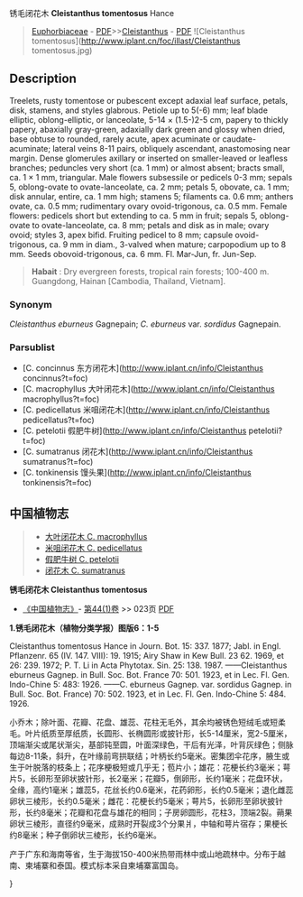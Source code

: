 锈毛闭花木  **Cleistanthus tomentosus** Hance

> [Euphorbiaceae](http://www.iplant.cn/info/Euphorbiaceae?t=foc) - [PDF](http://www.iplant.cn/foc/pdf/Euphorbiaceae.pdf)>>[Cleistanthus](http://www.iplant.cn/info/Cleistanthus?t=foc) - [PDF](http://www.iplant.cn/foc/pdf/Cleistanthus.pdf)
![Cleistanthus tomentosus](http://www.iplant.cn/foc/illast/Cleistanthus tomentosus.jpg)

## Description

Treelets, rusty tomentose or pubescent except adaxial leaf surface, petals, disk, stamens, and styles glabrous. Petiole up to 5(-6) mm; leaf blade elliptic, oblong-elliptic, or lanceolate, 5-14 × (1.5-)2-5 cm, papery to thickly papery, abaxially gray-green, adaxially dark green and glossy when dried, base obtuse to rounded, rarely acute, apex acuminate or caudate-acuminate; lateral veins 8-11 pairs, obliquely ascendant, anastomosing near margin. Dense glomerules axillary or inserted on smaller-leaved or leafless branches; peduncles very short (ca. 1 mm) or almost absent; bracts small, ca. 1 × 1 mm, triangular. Male flowers subsessile or pedicels 0-3 mm; sepals 5, oblong-ovate to ovate-lanceolate, ca. 2 mm; petals 5, obovate, ca. 1 mm; disk annular, entire, ca. 1 mm high; stamens 5; filaments ca. 0.6 mm; anthers ovate, ca. 0.5 mm; rudimentary ovary ovoid-trigonous, ca. 0.5 mm. Female flowers: pedicels short but extending to ca. 5 mm in fruit; sepals 5, oblong-ovate to ovate-lanceolate, ca. 8 mm; petals and disk as in male; ovary ovoid; styles 3, apex bifid. Fruiting pedicel to 8 mm; capsule ovoid-trigonous, ca. 9 mm in diam., 3-valved when mature; carpopodium up to 8 mm. Seeds obovoid-trigonous, ca. 6 mm. Fl. Mar-Jun, fr. Jun-Sep.

> **Habait** : 
> Dry evergreen forests, tropical rain forests; 100-400 m. Guangdong, Hainan [Cambodia, Thailand, Vietnam].

### Synonym
*Cleistanthus eburneus* Gagnepain; *C. eburneus* var. *sordidus* Gagnepain.

### Parsublist

* [C.  concinnus  东方闭花木](http://www.iplant.cn/info/Cleistanthus concinnus?t=foc)
* [C.  macrophyllus  大叶闭花木](http://www.iplant.cn/info/Cleistanthus macrophyllus?t=foc)
* [C.  pedicellatus  米咀闭花木](http://www.iplant.cn/info/Cleistanthus pedicellatus?t=foc)
* [C.  petelotii  假肥牛树](http://www.iplant.cn/info/Cleistanthus petelotii?t=foc)
* [C.  sumatranus  闭花木](http://www.iplant.cn/info/Cleistanthus sumatranus?t=foc)
* [C.  tonkinensis  馒头果](http://www.iplant.cn/info/Cleistanthus tonkinensis?t=foc)

## 中国植物志

> * [大叶闭花木  C.  macrophyllus](Cleistanthus-macrophyllus-大叶闭花木.md)
> * [米咀闭花木  C.  pedicellatus](Cleistanthus-pedicellatus-米咀闭花木.md)
> * [假肥牛树  C.  petelotii](Cleistanthus-petelotii-假肥牛树.md)
> * [闭花木  C.  sumatranus](Cleistanthus-sumatranus-闭花木.md)

**锈毛闭花木 Cleistanthus tomentosus**

* [《中国植物志》](http://www.iplant.cn/frps)- [第44(1)卷](http://www.iplant.cn/frps/vol/44(1)) >> 023页 [PDF](http://www.iplant.cn/frps/pdf/44(1)/023.PDF)

**1.锈毛闭花木（植物分类学报）图版6：1-5**

Cleistanthus tomentosus Hance in Journ. Bot. 15: 337. 1877; Jabl. in Engl. Pflanzenr. 65 (IV. 147. VIII): 19. 1915; Airy Shaw in Kew Bull. 23 62. 1969, et 26: 239. 1972; P. T. Li in Acta Phytotax. Sin. 25: 138. 1987. ——Cleistanthus eburneus Gagnep. in Bull. Soc. Bot. France 70: 501. 1923, et in Lec. Fl. Gen. Indo-Chine 5: 483: 1926. ——C. eburneus Gagnep. var. sordidus Gagnep. in Bull. Soc. Bot. France) 70: 502. 1923, et in Lec. Fl. Gen. Indo-Chine 5: 484. 1926.

小乔木；除叶面、花瓣、花盘、雄蕊、花柱无毛外，其余均被锈色短绒毛或短柔毛。叶片纸质至厚纸质，长圆形、长椭圆形或披针形，长5-14厘米，宽2-5厘米，顶端渐尖或尾状渐尖，基部钝至圆，叶面深绿色，干后有光泽，叶背灰绿色；侧脉每边8-11条，斜升，在叶缘前弯拱联结；叶柄长约5毫米。密集团伞花序，腋生或生于叶脱落的枝条上；花序梗极短或几乎无；苞片小；雄花：花梗长约3毫米；萼片5，长卵形至卵状披针形，长2毫米；花瓣5，倒卵形，长约1毫米；花盘环状，全缘，高约1毫米；雄蕊5，花丝长约0.6毫米，花药卵形，长约0.5毫米；退化雌蕊卵状三棱形，长约0.5毫米；雌花：花梗长约5毫米；萼片5，长卵形至卵状披针形，长约8毫米；花瓣和花盘与雄花的相同；子房卵圆形，花柱3，顶端2裂。蒴果卵状三棱形，直径约9毫米，成熟时开裂成3个分果爿，中轴和萼片宿存；果梗长约8毫米；种子倒卵状三棱形，长约6毫米。

产于广东和海南等省，生于海拔150-400米热带雨林中或山地疏林中。分布于越南、柬埔寨和泰国。模式标本采自柬埔寨富国岛。

}